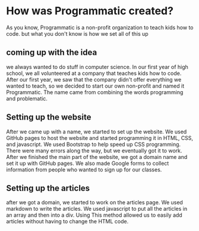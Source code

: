 # How was Programmatic created?

As you know, Programmatic is a non-profit organization to teach kids how to code. but what you don't know is how we set all of this up

## coming up with the idea

we always wanted to do stuff in computer science. In our first year of high school, we all volunteered at a company that teaches kids how to code. After our first year, we saw that the company didn't offer everything we wanted to teach, so we decided to start our own non-profit and named it Programmatic. The name came from combining the words programming and problematic.

## Setting up the website

After we came up with a name, we started to set up the website. We used GitHub pages to host the website and started programming it in HTML, CSS, and javascript. We used Bootstrap to help speed up CSS programming. There were many errors along the way, but we eventually got it to work. After we finished the main part of the website, we got a domain name and set it up with GitHub pages. We also made Google forms to collect information from people who wanted to sign up for our classes.

## Setting up the articles

after we got a domain, we started to work on the articles page. We used markdown to write the articles. We used javascript to put all the articles in an array and then into a div. Using This method allowed us to easily add articles without having to change the HTML code.
